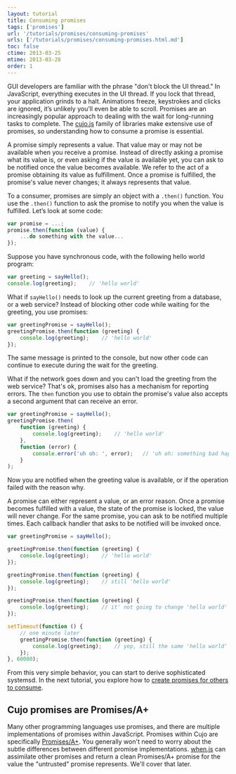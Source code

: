 ```yaml
---
layout: tutorial
title: Consuming promises
tags: ['promises']
url: '/tutorials/promises/consuming-promises'
urls: ['/tutorials/promises/consuming-promises.html.md']
toc: false
ctime: 2013-03-25
mtime: 2013-03-28
order: 1
---
```


GUI developers are familiar with the phrase "don't block the UI thread."  In JavaScript, everything executes in the UI thread. If you lock that thread, your application grinds to a halt.  Animations freeze, keystrokes and clicks are ignored, it’s unlikely you’ll even be able to scroll.  Promises are an increasingly popular approach to dealing with the wait for long-running tasks to complete.  The [cujo.js](http://cujojs.com/) family of libraries make extensive use of promises, so understanding how to consume a promise is essential.

A promise simply represents a value.  That value may or may not be available when you receive a promise.  Instead of directly asking a promise what its value is, or even asking if the value is available yet, you can ask to be notified once the value becomes available.  We refer to the act of a promise obtaining its value as fulfillment.  Once a promise is fulfilled, the promise's value never changes; it always represents that value.

To a consumer, promises are simply an object with a `.then()` function.  You use the `.then()` function to ask the promise to notify you when the value is fulfilled.  Let’s look at some code:

```javascript
var promise = ...;
promise.then(function (value) {
    ...do something with the value...
});
```

Suppose you have synchronous code, with the following hello world program:

```javascript
var greeting = sayHello();
console.log(greeting);    // 'hello world'
```

What if `sayHello()` needs to look up the current greeting from a database, or a web service?  Instead of blocking other code while waiting for the greeting, you use promises:

```javascript
var greetingPromise = sayHello();
greetingPromise.then(function (greeting) {
    console.log(greeting);    // 'hello world'
});
```

The same message is printed to the console, but now other code can continue to execute during the wait for the greeting.

What if the network goes down and you can't load the greeting from the web service?  That's ok, promises also has a mechanism for reporting errors.  The `then` function you use to obtain the promise's value also accepts a second argument that can receive an error.

```javascript
var greetingPromise = sayHello();
greetingPromise.then(
    function (greeting) {
        console.log(greeting);    // 'hello world'
    },
    function (error) {
        console.error('uh oh: ', error);   // 'uh oh: something bad happened'
    }
);
```

Now you are notified when the greeting value is available, or if the operation failed with the reason why.

A promise can either represent a value, or an error reason.  Once a promise becomes fulfilled with a value, the state of the promise is locked, the value will never change.  For the same promise, you can ask to be notified multiple times.  Each callback handler that asks to be notified will be invoked once.

```javascript
var greetingPromise = sayHello();

greetingPromise.then(function (greeting) {
    console.log(greeting);    // 'hello world'
});

greetingPromise.then(function (greeting) {
    console.log(greeting);    // still 'hello world'
});

greetingPromise.then(function (greeting) {
    console.log(greeting);    // it' not going to change 'hello world'
});

setTimeout(function () {
    // one minute later
    greetingPromise.then(function (greeting) {
        console.log(greeting);    // yep, still the same 'hello world'
    });
}, 60000);
```

From this very simple behavior, you can start to derive sophisticated systemsd.  In the next tutorial, you explore how to [create promises for others to consume](002-creating-promises.md).

## Cujo promises are Promises/A+

Many other programming languages use promises, and there are multiple implementations of promises within JavaScript.  Promises within Cujo are specifically [Promises/A+](http://promises-aplus.github.com/promises-spec/).  You generally won't need to worry about the subtle differences between different promise implementations. [when.js](https://github.com/cujojs/when) can assimilate other promises and return a clean Promises/A+ promise for the value the "untrusted" promise represents.  We'll cover that later.
